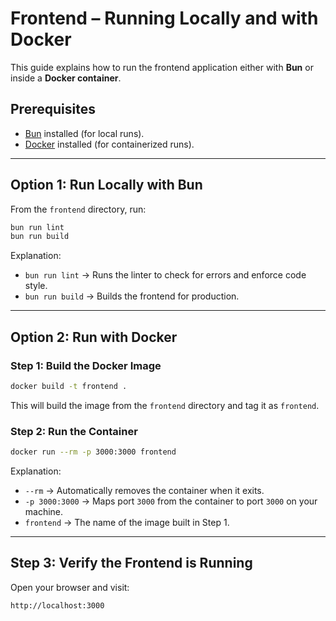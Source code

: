 # Frontend – Running Locally and with Docker

This guide explains how to run the frontend application either with **Bun** or inside a **Docker container**.

## Prerequisites

* [Bun](https://bun.sh/) installed (for local runs).
* [Docker](https://docs.docker.com/get-docker/) installed (for containerized runs).

---

## Option 1: Run Locally with Bun

From the `frontend` directory, run:

```bash
bun run lint
bun run build
```

Explanation:

* `bun run lint` → Runs the linter to check for errors and enforce code style.
* `bun run build` → Builds the frontend for production.

---

## Option 2: Run with Docker

### Step 1: Build the Docker Image

```bash
docker build -t frontend .
```

This will build the image from the `frontend` directory and tag it as `frontend`.

### Step 2: Run the Container

```bash
docker run --rm -p 3000:3000 frontend
```

Explanation:

* `--rm` → Automatically removes the container when it exits.
* `-p 3000:3000` → Maps port `3000` from the container to port `3000` on your machine.
* `frontend` → The name of the image built in Step 1.

---

## Step 3: Verify the Frontend is Running

Open your browser and visit:

```
http://localhost:3000
```